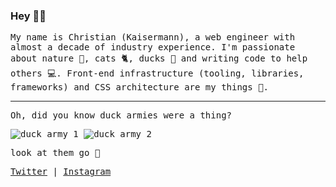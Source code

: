 ### Hey 👋🥝

<samp>

My name is Christian (Kaisermann), a web engineer with almost a decade of industry experience. I'm passionate about nature 🌳, cats 🐈, ducks 🦆 and writing code to help others 💻. Front-end infrastructure (tooling, libraries, frameworks) and CSS architecture are my things 🌊.

---

Oh, did you know duck armies were a thing?

![duck army 1](https://thumbs.gfycat.com/AbsoluteSociableFalcon-size_restricted.gif) ![duck army 2](https://media1.tenor.com/images/577e50853b35785827c23949e4e32e58/tenor.gif?itemid=4522391)


look at them go 🥺

[Twitter](https://twitter.com/kiwistian) | [Instagram](https://instagram.com/kiwistian)

</samp>
